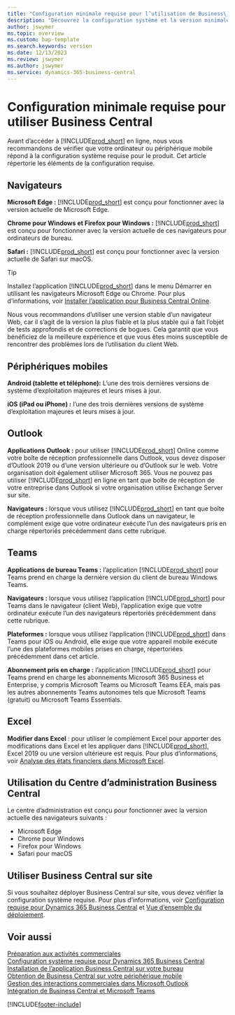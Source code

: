 ```yaml
---
title: "Configuration minimale requise pour l’utilisation de Business\_Central"
description: "Découvrez la configuration système et la version minimale nécessaires à l’utilisation de Business\_Central\_Online mentionnées ci-dessous."
author: jswymer
ms.topic: overview
ms.custom: bap-template
ms.search.keywords: version
ms.date: 12/13/2023
ms.review: jswymer
ms.author: jswymer
ms.service: dynamics-365-business-central
---
```

# <a name="minimum-requirements-for-using-business-central"></a>Configuration minimale requise pour utiliser Business Central

Avant d’accéder à [!INCLUDE[prod_short](includes/prod_short.md)] en ligne, nous vous recommandons de vérifier que votre ordinateur ou périphérique mobile répond à la configuration système requise pour le produit. Cet article répertorie les éléments de la configuration requise.  

## <a name="browsers"></a>Navigateurs

**Microsoft Edge :** [!INCLUDE[prod_short](includes/prod_short.md)] est conçu pour fonctionner avec la version actuelle de Microsoft Edge.
  
**Chrome pour Windows et Firefox pour Windows :** [!INCLUDE[prod_short](includes/prod_short.md)] est conçu pour fonctionner avec la version actuelle de ces navigateurs pour ordinateurs de bureau.
 
**Safari :** [!INCLUDE[prod_short](includes/prod_short.md)] est conçu pour fonctionner avec la version actuelle de Safari sur macOS.  

> [!TIP]
> Installez l’application [!INCLUDE[prod_short](includes/prod_short.md)] dans le menu Démarrer en utilisant les navigateurs Microsoft Edge ou Chrome. Pour plus d’informations, voir [Installer l’application pour Business Central Online](/dynamics365/business-central/install-desktop-app#install-the-app-for-business-central-online).

Nous vous recommandons d’utiliser une version stable d’un navigateur Web, car il s’agit de la version la plus fiable et la plus stable qui a fait l’objet de tests approfondis et de corrections de bogues. Cela garantit que vous bénéficiez de la meilleure expérience et que vous êtes moins susceptible de rencontrer des problèmes lors de l’utilisation du client Web.

## <a name="mobile-devices"></a>Périphériques mobiles

**Android (tablette et téléphone):** L’une des trois dernières versions de système d’exploitation majeures et leurs mises à jour.

**iOS (iPad ou iPhone) :** l’une des trois dernières versions de système d’exploitation majeures et leurs mises à jour.

## <a name="outlook"></a>Outlook

**Applications Outlook :** pour utiliser [!INCLUDE[prod_short](includes/prod_short.md)] Online comme votre boîte de réception professionnelle dans Outlook, vous devez disposer d’Outlook 2019 ou d’une version ultérieure ou d’Outlook sur le web. Votre organisation doit également utiliser Microsoft 365. Vous ne pouvez pas utiliser [!INCLUDE[prod_short](includes/prod_short.md)] en ligne en tant que boîte de réception de votre entreprise dans Outlook si votre organisation utilise Exchange Server sur site. 

**Navigateurs :** lorsque vous utilisez [!INCLUDE[prod_short](includes/prod_short.md)] en tant que boîte de réception professionnelle dans Outlook dans un navigateur, le complément exige que votre ordinateur exécute l’un des navigateurs pris en charge répertoriés précédemment dans cette rubrique. 

## <a name="teams"></a>Teams

**Applications de bureau Teams :** l’application [!INCLUDE[prod_short](includes/prod_short.md)] pour Teams prend en charge la dernière version du client de bureau Windows Teams. 

**Navigateurs :** lorsque vous utilisez l’application [!INCLUDE[prod_short](includes/prod_short.md)] pour Teams dans le navigateur (client Web), l’application exige que votre ordinateur exécute l’un des navigateurs répertoriés précédemment dans cette rubrique. 

**Plateformes :** lorsque vous utilisez l’application [!INCLUDE[prod_short](includes/prod_short.md)] dans Teams pour iOS ou Android, elle exige que votre appareil mobile exécute l’une des plateformes mobiles prises en charge, répertoriées précédemment dans cet article.

**Abonnement pris en charge :** l’application [!INCLUDE[prod_short](includes/prod_short.md)] pour Teams prend en charge les abonnements Microsoft 365 Business et Enterprise, y compris Microsoft Teams ou Microsoft Teams EEA, mais pas les autres abonnements Teams autonomes tels que Microsoft Teams (gratuit) ou Microsoft Teams Essentials.

## <a name="excel"></a>Excel

**Modifier dans Excel** : pour utiliser le complément Excel pour apporter des modifications dans Excel et les appliquer dans [!INCLUDE[prod_short](includes/prod_short.md)], Excel 2019 ou une version ultérieure est requis. Pour plus d’informations, voir [Analyse des états financiers dans Microsoft Excel](finance-analyze-excel.md).  

## <a name="using-the-business-central-administration-center"></a><a name="TAC"></a>Utilisation du Centre d’administration Business Central

Le centre d’administration est conçu pour fonctionner avec la version actuelle des navigateurs suivants :

- Microsoft Edge
- Chrome pour Windows
- Firefox pour Windows
- Safari pour macOS

## <a name="use-business-central-on-premises"></a>Utiliser Business Central sur site

Si vous souhaitez déployer Business Central sur site, vous devez vérifier la configuration système requise. Pour plus d’informations, voir [Configuration requise pour Dynamics 365 Business Central](/dynamics365/business-central/dev-itpro/deployment/system-requirements-business-central-v23) et [Vue d’ensemble du déploiement](/dynamics365/business-central/dev-itpro/deployment/deployment).  

## <a name="see-also"></a>Voir aussi

[Préparation aux activités commerciales](ui-get-ready-business.md)  
[Configuration système requise pour Dynamics 365 Business Central](/dynamics365/business-central/dev-itpro/deployment/system-requirements-business-central-v23)  
[Installation de l’application Business Central sur votre bureau](install-desktop-app.md)  
[Obtention de Business Central sur votre périphérique mobile](install-mobile-app.md)  
[Gestion des interactions commerciales dans Microsoft Outlook](admin-outlook.md)  
[Intégration de Business Central et Microsoft Teams](across-teams-overview.md)  

[!INCLUDE[footer-include](includes/footer-banner.md)]
